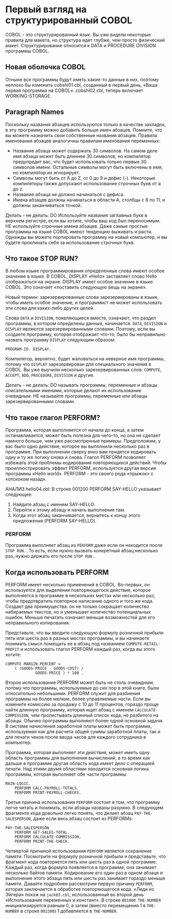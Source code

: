 # Первый взгляд на структурированный COBOL

COBOL - это структурированный язык. Вы уже видели некоторые правила для макета, но структура идет глубже, чем просто физический макет. Структурирование относится к DATA и PROCEDURE DIVISION программы COBOL.

## Новая оболочка COBOL
Отныне все программы будут иметь какие-то данные в них, поэтому неплохо бы изменить cobshl01.cbl, созданный в первый день, «Ваша первая программа на COBOL». cobshl02.cbl, теперь включает WORKING-STORAGE.

## Paragraph Names
Поскольку названия абзацев используются только в качестве закладок, в эту программу можно добавить больше имен абзацев. Помните, что вы можете назначить свои собственные названия абзацев. Правила именования абзацев аналогичны правилам именования переменных:

* Название абзаца может содержать 30 символов. На самом деле имя абзаца может быть длиннее 30 символов, но компилятор предупредит вас, что будет использовать только первые 30 символов имени. Остальные символы могут быть включены в имя, но компилятор их игнорирует.
* Символы могут быть от A до Z, от 0 до 9 и дефис (-). Некоторые компиляторы также допускают использование строчных букв от a до z.
* Название абзаца не должно начинаться с дефиса.
* Имена абзацев должны начинаться в области A, столбцы с 8 по 11, и должны заканчиваться точкой.

Делать - не делать: DO Используйте названия заглавных букв в верхнем регистре, если вы хотите, чтобы ваш код был переносимым.
НЕ используйте строчные имена абзацев. Даже самые простые программы на языке COBOL имеют тенденцию выживать и расти. Однажды вы можете портировать программу на новый компьютер, и вы будете проклинать себя за использование строчных букв.

## Что такое STOP RUN?
В любом языке программирования определенные слова имеют особое значение в языке. В COBOL, DISPLAY «Hello» заставляет слово Hello отображаться на экране. DISPLAY имеет особое значение в языке COBOL. Это означает «поставить следующую вещь на экране».

Новый термин: зарезервированные слова зарезервированы в языке, чтобы иметь особое значение, и программист не может использовать эти слова для каких-либо других целей.

Слова `DATA` и `DIVISION`, появляющиеся вместе, означают, что раздел программы, в котором определены данные, начинается. `DATA`, `DIVISION` и `DISPLAY` являются зарезервированными словами. Поэтому, если вы создаете программу, которая отображает что-то, было бы неправильно назвать программу `DISPLAY` следующим образом:
```
PROGRAM-ID. DISPLAY.
```
Компилятор, вероятно, будет жаловаться на неверное имя программы, потому что `DISPLAY` зарезервирован для специального значения в COBOL. Вы уже выучили несколько зарезервированных слов: `COMPUTE`, `ACCEPT`, `ADD`, `PROCEDURE`, `DIVISION` и другие.

Делать - не делать: DO называть программы, переменные и абзацы описательными именами, которые делают их использование очевидным.
НЕ называйте программы, переменные или абзацы зарезервированными словами.

## Что такое глагол PERFORM?
Программа, которая выполняется от начала до конца, а затем останавливается, может быть полезна для чего-то, но она не сделает намного больше, чем уже рассмотренные примеры. Предположим, у вас было одно действие, которое вы выполнили несколько раз в программе. При выполнении сверху вниз вам придется кодировать одну и ту же логику снова и снова.
Глагол PERFORM позволяет избежать этой проблемы кодирования повторяющихся действий. Чтобы проиллюстрировать эффект PERFORM, используется другая версия программы «Hello world». PERFORM - это своего рода «прыжок» с «отскоком назад».

АНАЛИЗ hello04.cbl: В строке 001200 PERFORM SAY-HELLO указывает следующее: 
1. Найдите абзац с именем SAY-HELLO.
2. Перейти к этому абзацу и начать выполнение там.
3. Когда этот абзац заканчивается, вернитесь к концу этого предложения (PERFORM SAY-HELLO).

### PERFORM
Программа выполняет абзац из `PERFORM` даже если он находится после `STOP RUN.`. То есть, если нужно вызвать конкретный абзац несколько раз, нужно держать его после `STOP RUN.`.

## Когда использовать PERFORM
PERFORM имеет несколько применений в COBOL. Во-первых, он используется для выделения повторяющегося действия, которое выполняется в программе в нескольких местах или несколько раз, чтобы предотвратить повторное написание одного и того же кода. Создает два преимущества: он не только сокращает количество набираемых текстов, но и уменьшает количество потенциальных ошибок. Меньше печатать означает меньше возможностей для его неправильного копирования.

Представьте, что вы вводите следующую формулу розничной прибыли пять или шесть раз в разных местах программы, и вы начинаете понимать смысл помещать ее в абзац под названием `COMPUTE-RETAIL-PROFIT` и использовать глагол PERFORM каждый раз, когда вы этого хотите:
```
COMPUTE MARGIN-PERCENT =    
    ( (GOODS-PRICE - GOODS-COST) /             
             GOODS-PRICE ) * 100 .
```

Второе использование PERFORM может быть не столь очевидным, потому что программы, используемые до сих пор в этой книге, были относительно небольшими. PERFORM служит для разбиения программы на более мелкие, более управляемые части. Если вы измените комиссию за продажу с 10 до 11 процентов, гораздо проще найти длинную программу, которая ищет абзац с именем `CALCULATE-COMMISSION`, чем пролистывать длинный список кода, не разбитого на абзацы. Обычно программы выполняют более одной основной задачи. В системе начисления заработной платы может быть программа, используемая как для расчета общей суммы заработной платы, так и для печати чеков после ввода часов для каждого сотрудника в компьютер.

Программа, которая выполняет эти действия, может иметь одну область программы для выполнения вычислений, в то время как дальше в программе другая область кода имеет дело с операцией печати. Над этими двумя областями находится основная логика программы, которая выполняет обе части программы:
```
MAIN-LOGIC.    
    PERFORM CALC-PAYROLL-TOTALS.    
    PERFORM PRINT-PAYROLL-CHECKS.
```

Третья причина использования `PERFORM` состоит в том, что программу легче читать и понимать, если абзацы названы разумно. В следующем фрагменте кода довольно легко понять, что делает абзац `PAY-THE-SALESPERSON`, даже если весь абзац состоит из PERFORMs:
```
PAY-THE-SALESPERSON    
    PERFORM GET-SALES-TOTAL.    
    PERFORM CALCULATE-COMMISSION.    
    PERFORM PRINT-THE-CHECK.
```

Четвертой причиной использования `PERFORM` является сохранение памяти. Посмотрите на формулу розничной прибыли и представьте, что фрагмент кода повторяется пять или шесть раз в одной программе. Каждый раз, когда формула появляется в программе, она занимает несколько байтов памяти. Кодирование его один раз в одном абзаце и выполнение этого абзаца пять или шесть раз занимает гораздо меньше памяти.
Давайте подробнее рассмотрим первую причину `PERFORM`, которая заключается в обработке повторяющегося кода. «Леди из Эйгера» похож на `jack03.cbl`, использованный во второй день «Использование переменных и констант». В строке `001800 THE-NUMBER` инициализируется равным 0, а затем (вместо перемещения 1 в `THE-NUMBER` в строке `002300`) 1 добавляется в `THE-NUMBER`.